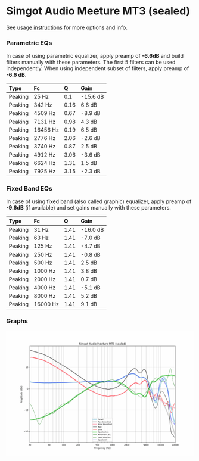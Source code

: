 # Simgot Audio Meeture MT3 (sealed)
See [usage instructions](https://github.com/jaakkopasanen/AutoEq#usage) for more options and info.

### Parametric EQs
In case of using parametric equalizer, apply preamp of **-6.6dB** and build filters manually
with these parameters. The first 5 filters can be used independently.
When using independent subset of filters, apply preamp of **-6.6 dB**.

| Type    | Fc       |    Q | Gain     |
|:--------|:---------|:-----|:---------|
| Peaking | 25 Hz    | 0.1  | -15.6 dB |
| Peaking | 342 Hz   | 0.16 | 6.6 dB   |
| Peaking | 4509 Hz  | 0.67 | -8.9 dB  |
| Peaking | 7131 Hz  | 0.98 | 4.3 dB   |
| Peaking | 16456 Hz | 0.19 | 6.5 dB   |
| Peaking | 2776 Hz  | 2.06 | -2.6 dB  |
| Peaking | 3740 Hz  | 0.87 | 2.5 dB   |
| Peaking | 4912 Hz  | 3.06 | -3.6 dB  |
| Peaking | 6624 Hz  | 1.31 | 1.5 dB   |
| Peaking | 7925 Hz  | 3.15 | -2.3 dB  |

### Fixed Band EQs
In case of using fixed band (also called graphic) equalizer, apply preamp of **-9.6dB**
(if available) and set gains manually with these parameters.

| Type    | Fc       |    Q | Gain     |
|:--------|:---------|:-----|:---------|
| Peaking | 31 Hz    | 1.41 | -16.0 dB |
| Peaking | 63 Hz    | 1.41 | -7.0 dB  |
| Peaking | 125 Hz   | 1.41 | -4.7 dB  |
| Peaking | 250 Hz   | 1.41 | -0.8 dB  |
| Peaking | 500 Hz   | 1.41 | 2.5 dB   |
| Peaking | 1000 Hz  | 1.41 | 3.8 dB   |
| Peaking | 2000 Hz  | 1.41 | 0.7 dB   |
| Peaking | 4000 Hz  | 1.41 | -5.1 dB  |
| Peaking | 8000 Hz  | 1.41 | 5.2 dB   |
| Peaking | 16000 Hz | 1.41 | 9.1 dB   |

### Graphs
![](./Simgot%20Audio%20Meeture%20MT3%20(sealed).png)